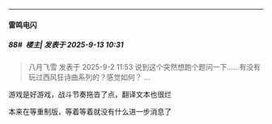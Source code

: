 ﻿
*****

####  雷鸣电闪  
##### 88#         楼主| 发表于 2025-9-13 10:31

<blockquote>八月飞雪 发表于 2025-9-2 11:53
说到这个突然想跑个题问一下……有没有玩过西风狂诗曲系列的？感觉如何？ ...</blockquote>
游戏是好游戏，战斗节奏拖沓了点，翻译文本也很烂

本来在等重制版，等着等着就没有什么进一步消息了

